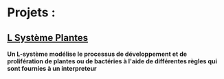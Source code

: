 # Projets :

## [L Système Plantes](tom-dahon/plantes/blob/main/README.md)

__Un L-système modélise le processus de développement et de prolifération de plantes ou de bactéries
à l'aide de différentes règles qui sont fournies à un interpreteur__

